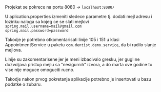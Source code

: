Projekat se pokrece na portu 8080 -> <code>localhost:8080/</code>

U aplication.properties izmeniti sledece parametre tj. dodati mejl adresu i lozinku naloga sa kojeg ce se slati mejlovi
<code>
spring.mail.username=mail@gmail.com
spring.mail.password=password
</code>

Takodje je potrebno otkomentarisati linije 105 i 151 u klasi AppointmentService u paketu <code>com.dentist.demo.service</code>, da bi radilo slanje mejlova.

Linije su zakomentarisene jer je meni izbacivalo gresku, jer gugl ne dozvoljava pristup mejlu sa "nesigurnih" izvora, a do marta ove godine to vise nije moguce omoguciti rucno.

Takodje nakon prvog pokretanja aplikacije potrebno je insertovati u bazu podatke o zubaru.

